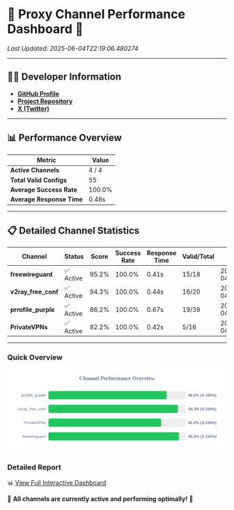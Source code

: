 # 🌟 Proxy Channel Performance Dashboard 🌟

_Last Updated: 2025-06-04T22:19:06.480274_

---

## 👩‍💻 Developer Information

- **[GitHub Profile](https://github.com/4n0nymou3)**  
- **[Project Repository](https://github.com/4n0nymou3/multi-proxy-config-fetcher)**  
- **[X (Twitter)](https://x.com/4n0nymou3)**  

---

## 📊 Performance Overview

| Metric                | Value       |
|-----------------------|-------------|
| **Active Channels**   | 4 / 4       |
| **Total Valid Configs** | 55          |
| **Average Success Rate** | 100.0%      |
| **Average Response Time** | 0.48s       |

---

## 📋 Detailed Channel Statistics

| Channel          | Status     | Score  | Success Rate | Response Time | Valid/Total | Last Success               |
|------------------|------------|--------|--------------|---------------|-------------|----------------------------|
| **freewireguard**  | ✅ Active  | 95.2%  | 100.0% | 0.41s         | 15/18       | 2025-06-04T22:19:06.478508 |
| **v2ray_free_conf**  | ✅ Active  | 94.3%  | 100.0% | 0.44s         | 16/20       | 2025-06-04T22:19:05.580825 |
| **prrofile_purple**  | ✅ Active  | 86.2%  | 100.0% | 0.67s         | 19/39       | 2025-06-04T22:19:05.080690 |
| **PrivateVPNs**  | ✅ Active  | 82.2%  | 100.0% | 0.42s         | 5/16       | 2025-06-04T22:19:06.036513 |

---

### Quick Overview
<div align="center">
  <a href="https://raw.githubusercontent.com/nullluser/NullRepo/refs/heads/main/assets/channel_stats_chart.svg">
    <img src="https://raw.githubusercontent.com/nullluser/NullRepo/refs/heads/main/assets/channel_stats_chart.svg" alt="Source Performance Statistics" width="800">
  </a>
</div>

### Detailed Report
📊 [View Full Interactive Dashboard](https://htmlpreview.github.io/?https://github.com/nullluser/NullRepo/blob/main/assets/performance_report.html)

🎉 **All channels are currently active and performing optimally!** 🎉
